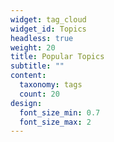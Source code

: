 ```yaml
---
widget: tag_cloud
widget_id: Topics
headless: true
weight: 20
title: Popular Topics
subtitle: ""
content:
  taxonomy: tags
  count: 20
design:
  font_size_min: 0.7
  font_size_max: 2
---
```

